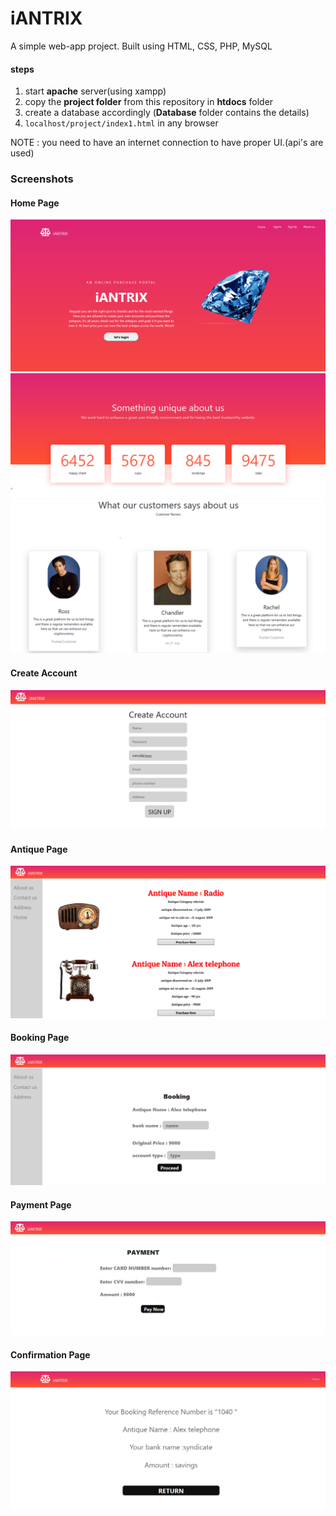 # iANTRIX
A simple web-app project. Built using HTML, CSS, PHP, MySQL

#### steps
1. start **apache** server(using xampp)
2. copy the **project folder** from this repository in **htdocs** folder
3. create a database accordingly (**Database** folder contains the details)
4. `localhost/project/index1.html` in any browser 

NOTE : you need to have an internet connection to have proper UI.(api's are used)


### Screenshots

#### Home Page
![Home Page](screenshots/homepage.png?raw=true "HomePage")
![Home Page2](screenshots/homepage2.png?raw=true )
![Home Page](screenshots/homepage3.png?raw=true )

#### Create Account
![Create account](screenshots/createacc.png?raw=true )

#### Antique Page
![Antique](screenshots/antiquepage.png?raw=true )

#### Booking Page
![Booking](screenshots/booking.png?raw=true )

#### Payment Page
![Payment](screenshots/payment.png?raw=true )

#### Confirmation Page
![Confirmation](screenshots/confirm.png?raw=true )



